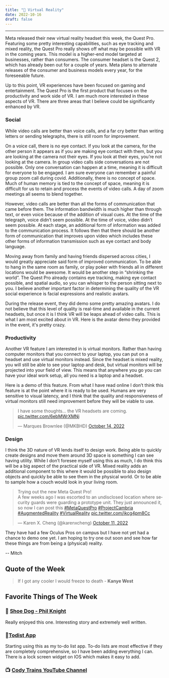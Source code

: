 ```yaml
---
title: "🥽 Virtual Reality"
date: 2022-10-16
draft: false
---
```


---

Meta released their new virtual reality headset this week, the Quest Pro. Featuring some pretty interesting capabilities, such as eye tracking and mixed reality, the Quest Pro really shows off what may be possible with VR in the coming years. This model is a higher-end model targeted at businesses, rather than consumers. The consumer headset is the Quest 2, which has already been out for a couple of years. Meta plans to alternate releases of the consumer and business models every year, for the foreseeable future.

Up to this point, VR experiences have been focused on gaming and entertainment. The Quest Pro is the first product that focuses on the productivity and work side of VR. I am much more interested in these aspects of VR. There are three areas that I believe could be significantly enhanced by VR.

### Social

While video calls are better than voice calls, and a far cry better than writing letters or sending telegraphs, there is still room for improvement.

On a voice call, there is no eye contact. If you look at the camera, for the other person it appears as if you are making eye contact with them, but you are looking at the camera not their eyes. If you look at their eyes, you’re not looking at the camera. In group video calls side conversations are not possible. Only one conversation can happen at a time, meaning it is difficult for everyone to be engaged. I am sure everyone can remember a painful group zoom call during covid. Additionally, there is no concept of space. Much of human memory is tied to the concept of space, meaning it is difficult for us to retain and process the events of video calls. A day of zoom meetings all seems to blend together.

However, video calls are better than all the forms of communication that came before them. The information bandwidth is much higher than through text, or even voice because of the addition of visual cues. At the time of the telegraph, voice didn’t seem possible. At the time of voice, video didn’t seem possible. At each stage, an additional form of information was added to the communication process. It follows then that there should be another form of communication that improves upon video which includes these other forms of information transmission such as eye contact and body language.

Moving away from family and having friends dispersed across cities, I would greatly appreciate said form of improved communication. To be able to hang in the same room as family, or play poker with friends all in different locations would be awesome. It would be another step in “shrinking the world”. The Quest Pro already contains eye tracking, making eye contact possible, and spatial audio, so you can whisper to the person sitting next to you. I believe another important factor in determining the quality of the VR social experience is facial expressions and realistic avatars.

During the release event, they did demo some pretty amazing avatars. I do not believe that this level of quality is real-time and available in the current headsets, but once it is I think VR will be leaps ahead of video calls. This is what I am most excited about in VR. Here is the avatar demo they provided in the event, it's pretty crazy.

### Productivity

Another VR feature I am interested in is virtual monitors. Rather than having computer monitors that you connect to your laptop, you can put on a headset and use virtual monitors instead. Since the headset is mixed reality, you will still be able to see your laptop and desk, but virtual monitors will be projected into your field of view. This means that anywhere you go you can have your ideal work setup, all you need is a laptop and a headset.

Here is a demo of this feature. From what I have read online I don’t think this feature is at the point where it is ready to be used. Humans are very sensitive to visual latency, and I think that the quality and responsiveness of virtual monitors still need improvement before they will be viable to use.

<blockquote class="twitter-tweet"><p lang="en" dir="ltr">I have some thoughts... the VR headsets are coming. <a href="https://t.co/6ebMWrXMNj">pic.twitter.com/6ebMWrXMNj</a></p>&mdash; Marques Brownlee (@MKBHD) <a href="https://twitter.com/MKBHD/status/1580917421757587456?ref_src=twsrc%5Etfw">October 14, 2022</a></blockquote> <script async src="https://platform.twitter.com/widgets.js" charset="utf-8"></script>

### Design

I think the 3D nature of VR lends itself to design work. Being able to quickly create designs and move them around 3D space is something I can see having utility. While I don’t foresee myself using this as much, I do think this will be a big aspect of the practical side of VR. Mixed reality adds an additional component to this where it would be possible to also design objects and quickly be able to see them in the physical world. Or to be able to sample how a couch would look in your living room.

<blockquote class="twitter-tweet"><p lang="en" dir="ltr">Trying out the new Meta Quest Pro! <br>A few weeks ago I was escorted to an undisclosed location where security guards were guarding a prototype unit. They just announced it, so now I can post this <a href="https://twitter.com/hashtag/MetaQuestPro?src=hash&amp;ref_src=twsrc%5Etfw">#MetaQuestPro</a> <a href="https://twitter.com/hashtag/ProjectCambria?src=hash&amp;ref_src=twsrc%5Etfw">#ProjectCambria</a> <a href="https://twitter.com/hashtag/AugmentedReality?src=hash&amp;ref_src=twsrc%5Etfw">#AugmentedReality</a> <a href="https://twitter.com/hashtag/VirtualReality?src=hash&amp;ref_src=twsrc%5Etfw">#VirtualReality</a> <a href="https://t.co/ikcg4pm8Cc">pic.twitter.com/ikcg4pm8Cc</a></p>&mdash; Karen X. Cheng (@karenxcheng) <a href="https://twitter.com/karenxcheng/status/1579918354067820544?ref_src=twsrc%5Etfw">October 11, 2022</a></blockquote> <script async src="https://platform.twitter.com/widgets.js" charset="utf-8"></script>

They have had a few Oculus Pros on campus but I have not yet had a chance to demo one yet. I am hoping to try one out soon and see how far these things are from being a (physical) reality.

-- Mitch

## Quote of the Week

> If I got any cooler I would freeze to death - **Kanye West**

## Favorite Things of The Week

### 📗 [Shoe Dog - Phil Knight](https://www.goodreads.com/book/show/27220736-shoe-dog)

Really enjoyed this one. Interesting story and extremely well written.

### 📱[Todist App](https://todoist.com/app/)

Starting using this as my to-do list app. To-do lists are most effective if they are completely comprehensive, so I have been adding everything I can. There is a lock screen widget on IOS which makes it easy to add.

### 📺 [Cody Trains YouTube Channel](https://www.youtube.com/channel/UC1zrPxxLTkfQdbwdn6lJQ7w)
